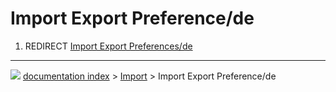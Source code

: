 # Import Export Preference/de
1.  REDIRECT [Import Export Preferences/de](Import_Export_Preferences/de.md)



---
![](images/Button_right.svg) [documentation index](../README.md) > [Import](Import_Workbench.md) > Import Export Preference/de

